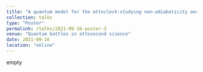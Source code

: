 ```yaml
---
title: "A quantum model for the attoclock:studying non-adiabaticity and interference effects"
collection: talks
type: "Poster"
permalink: /talks/2021-09-16-poster-3
venue: "Quantum battles in attosecond science"
date: 2021-09-16
location: "online"
---
```


empty